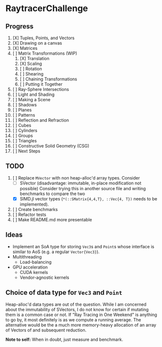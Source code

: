 # RaytracerChallenge
## Progress
1. [X] Tuples, Points, and Vectors
2. [X] Drawing on a canvas
3. [X] Matrices
4. [ ] Matrix Transformations (WIP)
    1. [X] Translation
    2. [X] Scaling
    3. [ ] Rotation
    4. [ ] Shearing
    5. [ ] Chaining Transformations
    6. [ ] Putting it Together
5. [ ] Ray-Sphere Intersections
6. [ ] Light and Shading
7. [ ] Making a Scene
8. [ ] Shadows
9. [ ] Planes
10. [ ] Patterns
11. [ ] Reflection and Refraction
12. [ ] Cubes
13. [ ] Cylinders
14. [ ] Groups
15. [ ] Triangles
16. [ ] Constructive Solid Geometry (CSG)
17. [ ] Next Steps
## TODO
1. [ ] Replace `MVector` with non heap-alloc'd array types. Consider
   - [ ] SVector (disadvantage: immutable, in-place modification not possible)
         Consider trying this in another source file and writing benchmarks to compare the two
   - [X] SIMD.jl vector types (`*(::SMatrix{4,4,T}, ::Vec{4, T})` needs to be implemented).
2. [ ] Create benchmarks
3. [ ] Refactor tests
4. [ ] Make README.md more presentable

## Ideas
- Implement an SoA type for storing `Vec3`s and `Point`s whose interface is similar to
AoS (e.g. a regular `Vector{Vec3}`).
- Multithreading
    - Load-balancing
- GPU acceleration
    - CUDA kernels
    - Vendor-agnostic kernels

## Choice of data type for `Vec3` and `Point`
Heap-alloc'd data types are out of the question. While I am concerned about the immutability of SVectors,
I do not know for certain if mutating them is a common case or not. If "Ray Tracing in One Weekend" is
anything to go by, it most definitely is as we compute a running average. The alternative would be the
a much more memory-heavy allocation of an array of Vectors of and subsequent reduction.

**Note to self:** When in doubt, just measure and benchmark.
